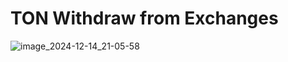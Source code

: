 # TON Withdraw from Exchanges

![image_2024-12-14_21-05-58](https://github.com/user-attachments/assets/abdf2b1e-511a-4569-a4dc-cff728faa448)
